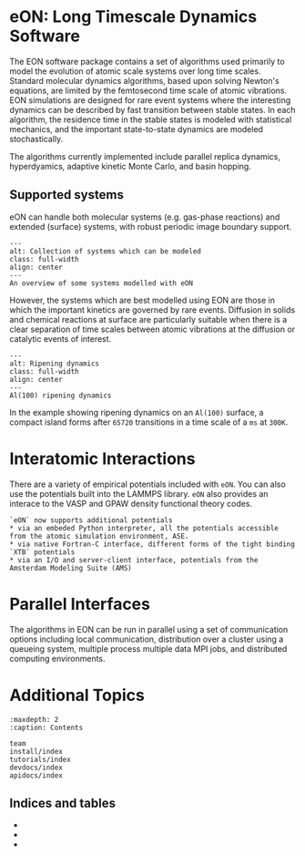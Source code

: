 # eON: Long Timescale Dynamics Software

The EON software package contains a set of algorithms used primarily to model
the evolution of atomic scale systems over long time scales. Standard molecular
dynamics algorithms, based upon solving Newton's equations, are limited by the
femtosecond time scale of atomic vibrations. EON simulations are designed for
rare event systems where the interesting dynamics can be described by fast
transition between stable states. In each algorithm, the residence time in the
stable states is modeled with statistical mechanics, and the important
state-to-state dynamics are modeled stochastically.

The algorithms currently implemented include parallel replica dynamics,
hyperdyamics, adaptive kinetic Monte Carlo, and basin hopping.

## Supported systems

eON can handle both molecular systems (e.g. gas-phase reactions) and extended
(surface) systems, with robust periodic image boundary support.

```{figure} fig/esys_trans.png
---
alt: Collection of systems which can be modeled
class: full-width
align: center
---
An overview of some systems modelled with eON
```

However, the systems which are best modelled using EON are those in which the
important kinetics are governed by rare events. Diffusion in solids and chemical
reactions at surface are particularly suitable when there is a clear separation
of time scales between atomic vibrations at the diffusion or catalytic events of
interest.


```{figure} fig/alripe.png
---
alt: Ripening dynamics
class: full-width
align: center
---
Al(100) ripening dynamics
```

In the example showing ripening dynamics on an `Al(100)` surface, a compact
island forms after `65720` transitions in a time scale of a `ms` at `300K`.

# Interatomic Interactions

There are a variety of empirical potentials included with `eON`. You can also
use the potentials built into the LAMMPS library. `eON` also provides an
interace to the VASP and GPAW density functional theory codes.

```{versionadded} 2.0
`eON` now supports additional potentials
* via an embeded Python interpreter, all the potentials accessible from the atomic simulation environment, ASE.
* via native Fortran-C interface, different forms of the tight binding `XTB` potentials
* via an I/O and server-client interface, potentials from the Amsterdam Modeling Suite (AMS)
```

# Parallel Interfaces

The algorithms in EON can be run in parallel using a set of communication
options including local communication, distribution over a cluster using a
queueing system, multiple process multiple data MPI jobs, and distributed
computing environments.

<!-- Is this still true -->

# Additional Topics

```{toctree}
:maxdepth: 2
:caption: Contents

team
install/index
tutorials/index
devdocs/index
apidocs/index
```

## Indices and tables

- [](genindex)
- [](modindex)
- [](search)
